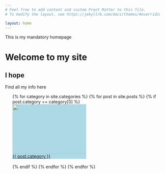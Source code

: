 ```yaml
---
# Feel free to add content and custom Front Matter to this file.
# To modify the layout, see https://jekyllrb.com/docs/themes/#overriding-theme-defaults

layout: home
---
```


<link rel="stylesheet" href="https://www.w3schools.com/w3css/4/w3.css">


This is my mandatory homepage
# Welcome to my site
## I hope

Find all my info here


<!-- The image size is 500px*320px -->

<ul>
    {% for category in site.categories %}
        {% for post in site.posts %}
            {% if post.category == category[0] %}
                <div style="background-color: lightblue; width: 50%">
                <img src="./{{ post.category }}.gif" style="width:250px;height:160px;">
                <a href="{{ post.category }}">{{ post.category }}</a>
                </div>
                <br>
            {% endif %}
        {% endfor %}
    {% endfor %}
</ul>

<!-- <div class="w3-row" style="padding-left:1%; padding-right:1%;">
  <div class="w3-third w3-aqua" style="height:250px;">
    <h2 class="w3-center">About Me</h2>
    <ul style="float:left">
      <li>how are you ijabsfiubaisd ijbnaiusbfiuhasdib</li>
      <li>me ajnndn ijaiusnfjnasdi asdbnaiusnf</li>
      <li></li>
    </ul>
  </div>
  <div class="w3-twothird w3-blue-grey" style="height:250px;">
    <h2 class="w3-center">College Projects</h2>
    <ul style="float:left">
      <li>how are you ijabsfiubaisd ijbnaiusbfiuhasdib</li>
      <li>me ajnndn ijaiusnfjnasdi asdbnaiusnf</li>
      <li></li>
    </ul>
  </div>
</div>

<div class="w3-row" style="padding-left:1%; padding-right:1%;">
  <div class="w3-twothird w3-grey" style="height:250px;">
    <h2 class="w3-center">Professional</h2>
    <ul style="float:left">
      <li>how are you ijabsfiubaisd ijbnaiusbfiuhasdib</li>
      <li>me ajnndn ijaiusnfjnasdi asdbnaiusnf</li>
      <li></li>
    </ul>
  </div>
  <div class="w3-third w3-teal" style="height:250px;">
    <h2 class="w3-center">Resume</h2>
    <ul style="float:left">
      <li>how are you ijabsfiubaisd ijbnaiusbfiuhasdib</li>
      <li>me ajnndn ijaiusnfjnasdi asdbnaiusnf</li>
      <li></li>
    </ul>
  </div>
</div> -->

<br>